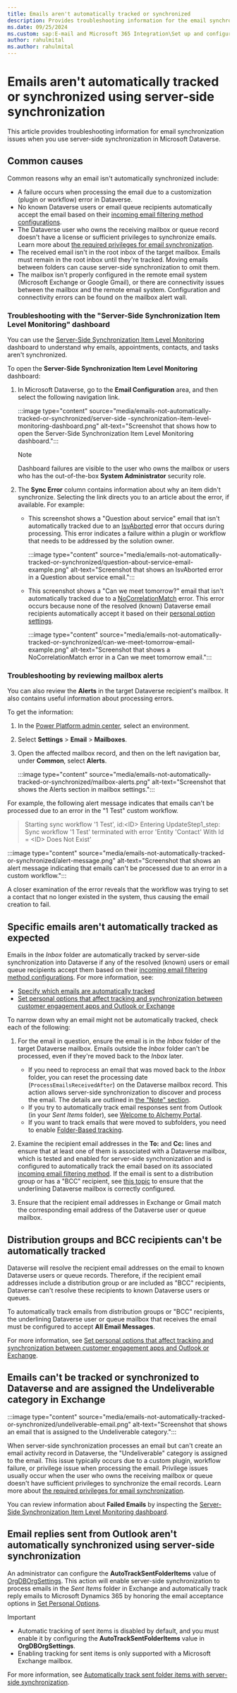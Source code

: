```yaml
---
title: Emails aren't automatically tracked or synchronized
description: Provides troubleshooting information for the email synchronization issues when you use server-side synchronization in Microsoft Dataverse.
ms.date: 09/25/2024
ms.custom: sap:E-mail and Microsoft 365 Integration\Set up and configuration of server-side synchronization
author: rahulmital
ms.author: rahulmital
---
```

# Emails aren't automatically tracked or synchronized using server-side synchronization

This article provides troubleshooting information for email synchronization issues when you use server-side synchronization in Microsoft Dataverse.

## Common causes

Common reasons why an email isn't automatically synchronized include:

- A failure occurs when processing the email due to a customization (plugin or workflow) error in Dataverse.
- No known Dataverse users or email queue recipients automatically accept the email based on their [incoming email filtering method configurations](/power-platform/admin/email-message-filtering-correlation).
- The Dataverse user who owns the receiving mailbox or queue record doesn't have a license or sufficient privileges to synchronize emails. Learn more about [the required privileges for email synchronization](/previous-versions/troubleshoot/dynamics/crm/privilegedenied-error-when-using-server-side-sync#more-information).
- The received email isn't in the root inbox of the target mailbox. Emails must remain in the root inbox until they're tracked. Moving emails between folders can cause server-side synchronization to omit them.
- The mailbox isn't properly configured in the remote email system (Microsoft Exchange or Google Gmail), or there are connectivity issues between the mailbox and the remote email system. Configuration and connectivity errors can be found on the mailbox alert wall.

### Troubleshooting with the "Server-Side Synchronization Item Level Monitoring" dashboard

You can use the [Server-Side Synchronization Item Level Monitoring](/power-platform/admin/troubleshooting-monitoring-server-side-synchronization#the-server-side-synchronization-item-monitoring-dashboard) dashboard to understand why emails, appointments, contacts, and tasks aren't synchronized.

To open the **Server-Side Synchronization Item Level Monitoring** dashboard:

1. In Microsoft Dataverse, go to the **Email Configuration** area, and then select the following navigation link.

   :::image type="content" source="media/emails-not-automatically-tracked-or-synchronized/server-side -synchronization-item-level-monitoring-dashboard.png" alt-text="Screenshot that shows how to open the Server-Side Synchronization Item Level Monitoring dashboard.":::

   > [!NOTE]
   > Dashboard failures are visible to the user who owns the mailbox or users who has the out-of-the-box **System Administrator** security role.

2. The **Sync Error** column contains information about why an item didn't synchronize. Selecting the link directs you to an article about the error, if available. For example:

   - This screenshot shows a "Question about service" email that isn't automatically tracked due to an [IsvAborted](/troubleshoot/dynamics-365/sales/unknownincomingemailintegrationerror-2147220891) error that occurs during processing. This error indicates a failure within a plugin or workflow that needs to be addressed by the solution owner.

     :::image type="content" source="media/emails-not-automatically-tracked-or-synchronized/question-about-service-email-example.png" alt-text="Screenshot that shows an IsvAborted error in a Question about service email.":::

   - This screenshot shows a "Can we meet tomorrow?" email that isn't automatically tracked due to a [NoCorrelationMatch](/troubleshoot/dynamics-365/sales/email-fails-to-create-with-nocorrelationmatch-error) error. This error occurs because none of the resolved (known) Dataverse email recipients automatically accept it based on their [personal option settings](/power-platform/admin/email-message-filtering-correlation).

     :::image type="content" source="media/emails-not-automatically-tracked-or-synchronized/can-we-meet-tomorrow-email-example.png" alt-text="Screenshot that shows a NoCorrelationMatch error in a Can we meet tomorrow email.":::

### Troubleshooting by reviewing mailbox alerts

You can also review the **Alerts** in the target Dataverse recipient's mailbox. It also contains useful information about processing errors.

To get the information:

1. In the [Power Platform admin center](https://admin.powerplatform.microsoft.com/), select an environment.
2. Select **Settings** > **Email** > **Mailboxes**.
3. Open the affected mailbox record, and then on the left navigation bar, under **Common**, select **Alerts**.

   :::image type="content" source="media/emails-not-automatically-tracked-or-synchronized/mailbox-alerts.png" alt-text="Screenshot that shows the Alerts section in mailbox settings.":::

For example, the following alert message indicates that emails can't be processed due to an error in the "1 Test" custom workflow.

> Starting sync workflow '1 Test', id:\<ID> Entering UpdateStep1_step:  
> Sync workflow '1 Test' terminated with error 'Entity 'Contact' With Id = \<ID> Does Not Exist'

:::image type="content" source="media/emails-not-automatically-tracked-or-synchronized/alert-message.png" alt-text="Screenshot that shows an alert message indicating that emails can't be processed due to an error in a custom workflow.":::

A closer examination of the error reveals that the workflow was trying to set a contact that no longer existed in the system, thus causing the email creation to fail.

## Specific emails aren't automatically tracked as expected

Emails in the _Inbox_ folder are automatically tracked by server-side synchronization into Dataverse if any of the resolved (known) users or email queue recipients accept them based on their [incoming email filtering method configurations](/power-platform/admin/email-message-filtering-correlation). For more information, see:

- [Specify which emails are automatically tracked](/power-platform/admin/email-message-filtering-correlation)
- [Set personal options that affect tracking and synchronization between customer engagement apps and Outlook or Exchange](/power-platform/admin/set-personal-options-affect-tracking-synchronization-between-dynamics-365-outlook-exchange)

To narrow down why an email might not be automatically tracked, check each of the following:

1. For the email in question, ensure the email is in the _Inbox_ folder of the target Dataverse mailbox. Emails outside the _Inbox_ folder can't be processed, even if they're moved back to the _Inbox_ later.

    - If you need to reprocess an email that was moved back to the _Inbox_ folder, you can reset the processing date (`ProcessEmailsReceivedAfter`) on the Dataverse mailbox record. This action allows server-side synchronization to discover and process the email. The details are outlined in [the "Note" section](/power-platform/admin/best-practices-server-side-synchronization#considerations).
    - If you try to automatically track email responses sent from Outlook (in your _Sent Items_ folder), see [Welcome to Alchemy Portal](https://alchemyportal.azurewebsites.net/#autotracksentfolderitems).
    - If you want to track emails that were moved to subfolders, you need to enable [Folder-Based tracking](/power-platform/admin/configure-outlook-exchange-folder-level-tracking).

2. Examine the recipient email addresses in the **To:** and **Cc:** lines and ensure that at least one of them is associated with a Dataverse mailbox, which is tested and enabled for server-side synchronization and is configured to automatically track the email based on its associated [incoming email filtering method](/power-platform/admin/set-personal-options-affect-tracking-synchronization-between-dynamics-365-outlook-exchange). If the email is sent to a distribution group or has a "BCC" recipient, see [this topic](https://alchemyportal.azurewebsites.net/#DLNote) to ensure that the underlining Dataverse mailbox is correctly configured.

3. Ensure that the recipient email addresses in Exchange or Gmail match the corresponding email address of the Dataverse user or queue mailbox.

## Distribution groups and BCC recipients can't be automatically tracked

Dataverse will resolve the recipient email addresses on the email to known Dataverse users or queue records. Therefore, if the recipient email addresses include a distribution group or are included as "BCC" recipients, Dataverse can't resolve these recipients to known Dataverse users or queues.

To automatically track emails from distribution groups or "BCC" recipients, the underlining Dataverse user or queue mailbox that receives the email must be configured to accept **All Email Messages**.

For more information, see [Set personal options that affect tracking and synchronization between customer engagement apps and Outlook or Exchange](/power-platform/admin/set-personal-options-affect-tracking-synchronization-between-dynamics-365-outlook-exchange).

## Emails can't be tracked or synchronized to Dataverse and are assigned the Undeliverable category in Exchange

:::image type="content" source="media/emails-not-automatically-tracked-or-synchronized/undeliverable-email.png" alt-text="Screenshot that shows an email that is assigned to the Undeliverable category.":::

When server-side synchronization processes an email but can't create an email activity record in Dataverse, the "Undeliverable" category is assigned to the email. This issue typically occurs due to a custom plugin, workflow failure, or privilege issue when processing the email. Privilege issues usually occur when the user who owns the receiving mailbox or queue doesn't have sufficient privileges to synchronize the email records. Learn more about [the required privileges for email synchronization](/previous-versions/troubleshoot/dynamics/crm/privilegedenied-error-when-using-server-side-sync#more-information).

You can review information about **Failed Emails** by inspecting the [Server-Side Synchronization Item Level Monitoring dashboard](#troubleshooting-with-the-server-side-synchronization-item-level-monitoring-dashboard).

## Email replies sent from Outlook aren't automatically synchronized using server-side synchronization

An administrator can configure the **AutoTrackSentFolderItems** value of [OrgDBOrgSettings](/power-platform/admin/orgdborgsettings). This action will enable server-side synchronization to process emails in the _Sent Items_ folder in Exchange and automatically track reply emails to Microsoft Dynamics 365 by honoring the email acceptance options in [Set Personal Options](/power-platform/admin/set-personal-options-affect-tracking-synchronization-between-dynamics-365-outlook-exchange).

> [!IMPORTANT]
>
> - Automatic tracking of sent items is disabled by default, and you must enable it by configuring the **AutoTrackSentFolderItems** value in **OrgDBOrgSettings**.
> - Enabling tracking for sent items is only supported with a Microsoft Exchange mailbox.

For more information, see [Automatically track sent folder items with server-side synchronization](/power-platform/admin/track-sent-folder-items).
